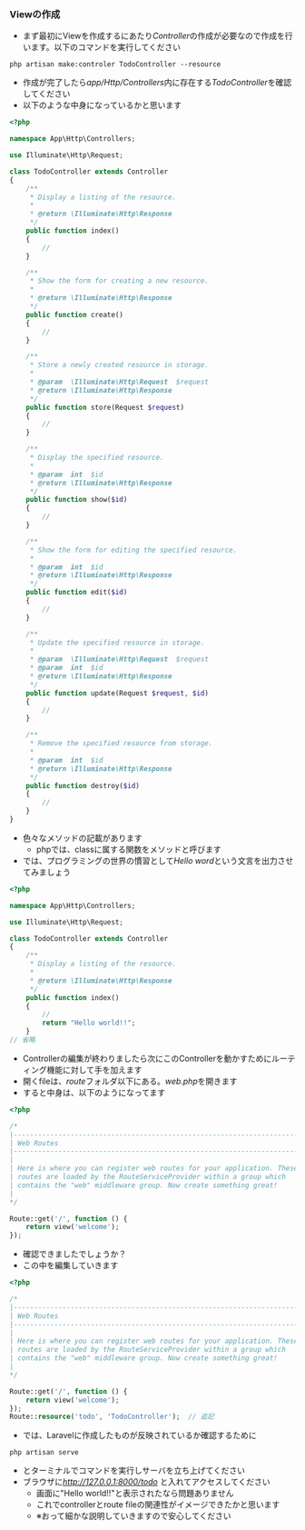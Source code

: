 ### Viewの作成

- まず最初にViewを作成するにあたり*Controller*の作成が必要なので作成を行います。以下のコマンドを実行してください

```shell
php artisan make:controler TodoController --resource
```

  - 作成が完了したら*app/Http/Controllers*内に存在する*TodoController*を確認してください
  - 以下のような中身になっているかと思います

```php
<?php

namespace App\Http\Controllers;

use Illuminate\Http\Request;

class TodoController extends Controller
{
    /**
     * Display a listing of the resource.
     *
     * @return \Illuminate\Http\Response
     */
    public function index()
    {
        //
    }

    /**
     * Show the form for creating a new resource.
     *
     * @return \Illuminate\Http\Response
     */
    public function create()
    {
        //
    }

    /**
     * Store a newly created resource in storage.
     *
     * @param  \Illuminate\Http\Request  $request
     * @return \Illuminate\Http\Response
     */
    public function store(Request $request)
    {
        //
    }

    /**
     * Display the specified resource.
     *
     * @param  int  $id
     * @return \Illuminate\Http\Response
     */
    public function show($id)
    {
        //
    }

    /**
     * Show the form for editing the specified resource.
     *
     * @param  int  $id
     * @return \Illuminate\Http\Response
     */
    public function edit($id)
    {
        //
    }

    /**
     * Update the specified resource in storage.
     *
     * @param  \Illuminate\Http\Request  $request
     * @param  int  $id
     * @return \Illuminate\Http\Response
     */
    public function update(Request $request, $id)
    {
        //
    }

    /**
     * Remove the specified resource from storage.
     *
     * @param  int  $id
     * @return \Illuminate\Http\Response
     */
    public function destroy($id)
    {
        //
    }
}
```
  - 色々なメソッドの記載があります
    - phpでは、classに属する関数をメソッドと呼びます
  - では、プログラミングの世界の慣習として*Hello word*という文言を出力させてみましょう

```php
<?php

namespace App\Http\Controllers;

use Illuminate\Http\Request;

class TodoController extends Controller
{
    /**
     * Display a listing of the resource.
     *
     * @return \Illuminate\Http\Response
     */
    public function index()
    {
        //
        return "Hello world!!";
    }
// 省略
```

  - Controllerの編集が終わりましたら次にこのControllerを動かすためにルーティング機能に対して手を加えます
  - 開くfileは、*route*フォルダ以下にある。*web.php*を開きます
  - すると中身は、以下のようになってます

```php
<?php

/*
|--------------------------------------------------------------------------
| Web Routes
|--------------------------------------------------------------------------
|
| Here is where you can register web routes for your application. These
| routes are loaded by the RouteServiceProvider within a group which
| contains the "web" middleware group. Now create something great!
|
*/

Route::get('/', function () {
    return view('welcome');
});
```
  - 確認できましたでしょうか？
  - この中を編集していきます
  
```php
<?php

/*
|--------------------------------------------------------------------------
| Web Routes
|--------------------------------------------------------------------------
|
| Here is where you can register web routes for your application. These
| routes are loaded by the RouteServiceProvider within a group which
| contains the "web" middleware group. Now create something great!
|
*/

Route::get('/', function () {
    return view('welcome');
});
Route::resource('todo', 'TodoController');  // 追記
```

  - では、Laravelに作成したものが反映されているか確認するために
```shell
php artisan serve
```
  - とターミナルでコマンドを実行しサーバを立ち上げてください
  - ブラウザに*http://127.0.0.1:8000/todo* と入れてアクセスしてください
    - 画面に"Hello world!!"と表示されたなら問題ありません
    - これでcontrollerとroute fileの関連性がイメージできたかと思います
    - ※おって細かな説明していきますので安心してください
